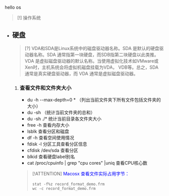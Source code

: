 hello os

> [!] 操作系统


* ## 硬盘

	> [?] VDA和SDA是Linux系统中的磁盘驱动器名称。SDA 是默认的硬盘驱动器名称。SDA 通常指第一块硬盘，而SDB指第二块硬盘以此类推。VDA 是虚拟磁盘驱动器的默认名称。当使用虚拟化技术如VMware或Xen时，主机系统会将虚拟机磁盘挂载为VDA， VDB等。总之，SDA 通常是真实硬盘驱动器，而 VDA 通常是虚拟磁盘驱动器。

	1. ### 查看文件和文件夹大小

		* du -h --max-depth=0 * （列出当前文件夹下所有文件包括文件夹的大小）
		* du -sh    （统计当前文件夹的总和）
		* du -sh ./* 统计当前目录各文件夹大小
		* free -h 查看内存大小
		* lsblk 查看分区和磁盘
		* df -h 查看空间使用情况
		* fdisk -l 分区工具查看分区信息
		* cfdisk /dev/sda 查看分区
		* blkid 查看硬盘label别名
		* cat /proc/cpuinfo | grep "cpu cores" |uniq 查看CPU核心数

	
		> [!ATTENTION] <span style='color: blue'>Macosx 查看文件实际占用字节：</span>
		<br><br>`stat -f%z record_format_demo.frm`
		<br>`wc -c record_format_demo.frm`

